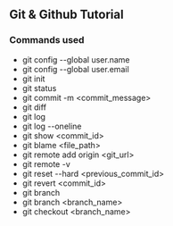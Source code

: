## Git & Github Tutorial
### Commands used
- git config --global user.name
- git config --global user.email
- git init
- git status
- git commit -m <commit_message>
- git diff
- git log
- git log --oneline
- git show <commit_id>
- git blame <file_path>
- git remote add origin <git_url>
- git remote -v
- git reset --hard <previous_commit_id>
- git revert <commit_id>
- git branch
- git branch <branch_name>
- git checkout <branch_name>